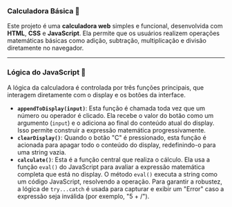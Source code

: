 ### Calculadora Básica 🧮

Este projeto é uma **calculadora web** simples e funcional, desenvolvida com **HTML**, **CSS** e **JavaScript**. Ela permite que os usuários realizem operações matemáticas básicas como adição, subtração, multiplicação e divisão diretamente no navegador.

---

### Lógica do JavaScript 🧠

A lógica da calculadora é controlada por três funções principais, que interagem diretamente com o display e os botões da interface.

* **`appendToDisplay(input)`**: Esta função é chamada toda vez que um número ou operador é clicado. Ela recebe o valor do botão como um argumento (`input`) e o adiciona ao final do conteúdo atual do display. Isso permite construir a expressão matemática progressivamente.
* **`clearDisplay()`**: Quando o botão "C" é pressionado, esta função é acionada para apagar todo o conteúdo do display, redefinindo-o para uma string vazia.
* **`calculate()`**: Esta é a função central que realiza o cálculo. Ela usa a função `eval()` do JavaScript para avaliar a expressão matemática completa que está no display. O método `eval()` executa a string como um código JavaScript, resolvendo a operação. Para garantir a robustez, a lógica de `try...catch` é usada para capturar e exibir um "Error" caso a expressão seja inválida (por exemplo, "5 + /").
